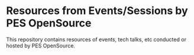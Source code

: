 Resources from Events/Sessions by PES OpenSource
=================================================

This repository contains resources of events, tech talks, etc conducted or hosted by PES OpenSource.
